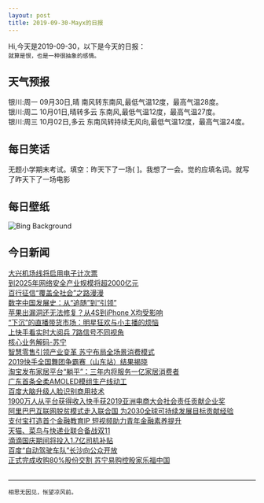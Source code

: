 ```yaml
---
layout: post
title: 2019-09-30-Mayx的日报
---
```


Hi,今天是2019-09-30，以下是今天的日报：<br><small>
就算是恨，也是一种很抽象的感情。</small><!--more-->
## 天气预报
银川:周一 09月30日,晴 南风转东南风,最低气温12度，最高气温28度。<br>银川:周二 10月01日,晴转多云 东南风,最低气温12度，最高气温27度。<br>银川:周三 10月02日,多云 东南风转持续无风向,最低气温12度，最高气温24度。
## 每日笑话
无题小学期末考试。填空：昨天下了一场{ ]。我想了一会。觉的应填名词。就写了昨天下了一场电影
## 每日壁纸
![Bing Background](https://cn.bing.com/th?id=OHR.ClavijoLandscape_EN-US3832864269_1920x1080.jpg&rf=LaDigue_1920x1080.jpg&pid=hp "Autumnal landscape near the town of Clavijo in Spain's Rioja wine region (© Olimpio Fantuz/eStock Photo)")
## 今日新闻

[大兴机场线将启用电子计次票](http://it.people.com.cn/n1/2019/0930/c1009-31380847.html)   
[到2025年网络安全产业规模将超2000亿元](http://it.people.com.cn/n1/2019/0930/c1009-31380771.html)   
[百行征信“覆盖全社会”之路漫漫](http://it.people.com.cn/n1/2019/0930/c1009-31380797.html)   
[数字中国发展史：从“追随”到“引领”](http://it.people.com.cn/n1/2019/0930/c1009-31380757.html)   
[苹果出漏洞还无法修复？从4S到iPhone X均受影响](http://it.people.com.cn/n1/2019/0930/c1009-31380817.html)   
[“下沉”的直播带货市场：明星狂欢与小主播的烦恼](http://it.people.com.cn/n1/2019/0930/c1009-31380823.html)   
[上快手看实时大阅兵 7路信号不同视角](http://it.people.com.cn/n1/2019/0929/c1009-31380239.html)   
[核心业务解码-苏宁](http://it.people.com.cn/n1/2019/0929/c429786-31380087.html)   
[智慧零售引领产业变革 苏宁布局全场景消费模式](http://it.people.com.cn/n1/2019/0929/c1009-31380062.html)   
[2019快手全国舞团争霸赛（山东站）结果揭晓](http://it.people.com.cn/n1/2019/0929/c1009-31379272.html)   
[淘宝发布家居平台“躺平”：三年内将服务一亿家居消费者](http://it.people.com.cn/n1/2019/0929/c1009-31378772.html)   
[广东首条全柔AMOLED模组生产线动工](http://it.people.com.cn/n1/2019/0929/c1009-31378677.html)   
[百度大脑升级人脸识别商用技术](http://it.people.com.cn/n1/2019/0927/c1009-31377686.html)   
[1900万人从平台获得收入快手获2019亚洲电商大会社会责任贡献企业奖](http://it.people.com.cn/n1/2019/0927/c1009-31377723.html)   
[阿里巴巴互联网脱贫模式走入联合国 为2030全球可持续发展目标贡献经验](http://it.people.com.cn/n1/2019/0927/c1009-31377650.html)   
[支付宝打造首个金融教育IP 短视频助力青年金融素养提升](http://it.people.com.cn/n1/2019/0927/c1009-31377573.html)   
[天猫、菜鸟与快递业联合备战双11](http://it.people.com.cn/n1/2019/0927/c1009-31377576.html)   
[滴滴国庆期间将投入1.7亿司机补贴](http://it.people.com.cn/n1/2019/0927/c1009-31377199.html)   
[百度“自动驾驶车队”长沙向公众开放](http://it.people.com.cn/n1/2019/0927/c1009-31377437.html)   
[正式完成收购80%股份交割 苏宁易购控股家乐福中国](http://it.people.com.cn/n1/2019/0927/c1009-31377141.html)   
<br />

***

<small>相思无因见，怅望凉风前。</small>
